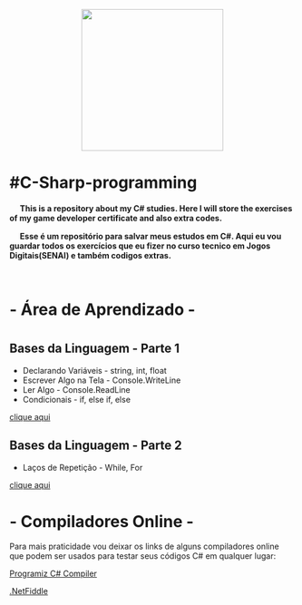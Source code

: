 <p align="center">
  <img width="250" height="250" src="https://user-images.githubusercontent.com/59585859/172028663-4f118447-3888-44c0-95d6-fa0d850499d5.png">
</p>

<h1>#C-Sharp-programming</h1>

<b>
<p>  
<img width="15" height="15" src="https://user-images.githubusercontent.com/59585859/172028826-a9f64785-8459-42a9-8b79-3ef1c4fc5bd4.png">
This is a repository about my C# studies. Here I will store the exercises of my game developer certificate and also extra codes.
</p>
<p>  
<img width="15" height="15" src="https://user-images.githubusercontent.com/59585859/172028891-a7450d60-4e3b-45cd-90de-77abdceb2ef3.png">
Esse é um repositório para salvar meus estudos em C#. Aqui eu vou guardar todos os exercícios que eu fizer no curso tecnico em Jogos Digitais(SENAI) e também codigos extras.
</p>
</b>

<br>
<h1>- Área de Aprendizado -<h1>
<h2>Bases da Linguagem - Parte 1</h2>
  
- Declarando Variáveis - string, int, float   
- Escrever Algo na Tela - Console.WriteLine
- Ler Algo - Console.ReadLine
- Condicionais - if, else if, else

[clique aqui](https://github.com/gr4yt3x/C-Sharp-programming/blob/main/Bases-da-linguagem-1.md)

<h2>Bases da Linguagem - Parte 2</h2>

- Laços de Repetição - While, For
  
[clique aqui](https://github.com/gr4yt3x/C-Sharp-programming/blob/main/Bases-da-linguagem-2.md)
  
  
<h1>- Compiladores Online -</h2>

Para mais praticidade vou deixar os links de alguns compiladores online que podem ser usados para testar seus códigos C# em qualquer lugar:

[Programiz C# Compiler](https://www.programiz.com/csharp-programming/online-compiler)
  
[.NetFiddle](https://dotnetfiddle.net/)
  


